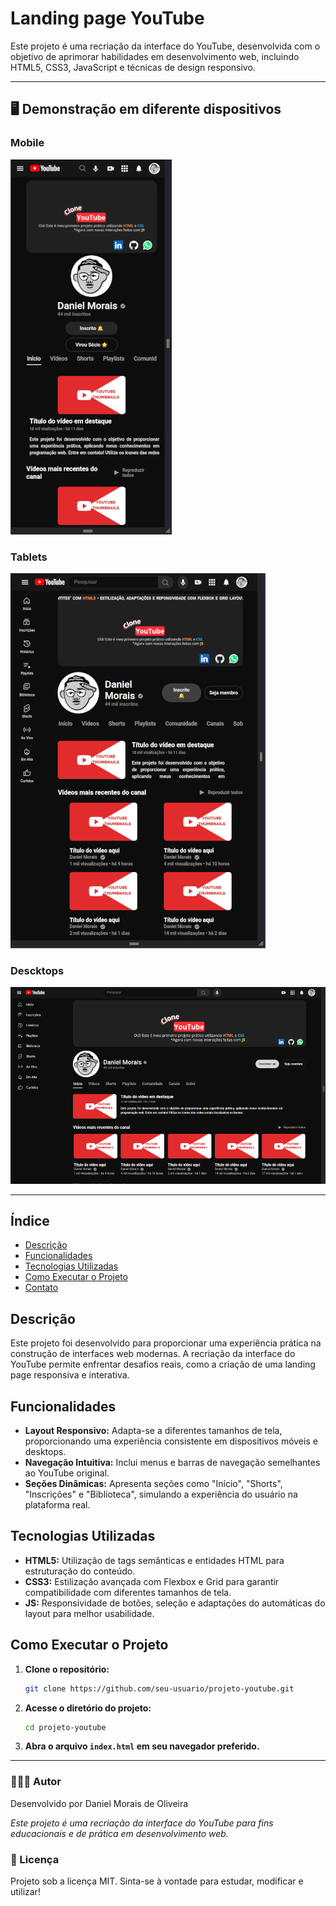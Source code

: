 # Landing page YouTube

Este projeto é uma recriação da interface do YouTube, desenvolvida com o objetivo de aprimorar habilidades em desenvolvimento web, incluindo HTML5, CSS3, JavaScript e técnicas de design responsivo.

---

## 🖥️ Demonstração em diferente dispositivos

### Mobile
![Demonstração mobile](/assets/images/mobile.png)

### Tablets
![Demonstração tablets](/assets/images/tablet.png)

### Descktops
![Demonstração descktop](/assets/images/descktop.png)

---

## Índice

- [Descrição](#descrição)
- [Funcionalidades](#funcionalidades)
- [Tecnologias Utilizadas](#tecnologias-utilizadas)
- [Como Executar o Projeto](#como-executar-o-projeto)
- [Contato](#contato)

## Descrição

Este projeto foi desenvolvido para proporcionar uma experiência prática na construção de interfaces web modernas. A recriação da interface do YouTube permite enfrentar desafios reais, como a criação de uma landing page responsiva e interativa.

## Funcionalidades

- **Layout Responsivo:** Adapta-se a diferentes tamanhos de tela, proporcionando uma experiência consistente em dispositivos móveis e desktops.
- **Navegação Intuitiva:** Inclui menus e barras de navegação semelhantes ao YouTube original.
- **Seções Dinâmicas:** Apresenta seções como "Início", "Shorts", "Inscrições" e "Biblioteca", simulando a experiência do usuário na plataforma real.

## Tecnologias Utilizadas

- **HTML5:** Utilização de tags semânticas e entidades HTML para estruturação do conteúdo.
- **CSS3:** Estilização avançada com Flexbox e Grid para garantir compatibilidade com diferentes tamanhos de tela.
- **JS:** Responsividade de botões, seleção e adaptações do automáticas do layout para melhor usabilidade.

## Como Executar o Projeto

1. **Clone o repositório:**

   ```bash
   git clone https://github.com/seu-usuario/projeto-youtube.git

2. **Acesse o diretório do projeto:**

   ```bash
   cd projeto-youtube

3. **Abra o arquivo `index.html` em seu navegador preferido.**

--- 

### 🧑🏽‍💻 Autor
Desenvolvido por Daniel Morais de Oliveira

*Este projeto é uma recriação da interface do YouTube para fins educacionais e de prática em desenvolvimento web.*

### 📜 Licença
Projeto sob a licença MIT. Sinta-se à vontade para estudar, modificar e utilizar!
